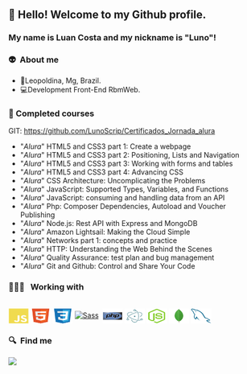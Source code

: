## 👋 Hello! Welcome to my Github profile.
### My name is Luan Costa and my nickname is "Luno"!

### 👽 &nbsp;About me

- 📍Leopoldina, Mg, Brazil.
- 💻Development Front-End RbmWeb.

### 📑 Completed courses

GIT: https://github.com/LunoScrip/Certificados_Jornada_alura

- "*Alura*" HTML5 and CSS3 part 1: Create a webpage
- "*Alura*" HTML5 and CSS3 part 2: Positioning, Lists and Navigation
- "*Alura*" HTML5 and CSS3 part 3: Working with forms and tables
- "*Alura*" HTML5 and CSS3 part 4: Advancing CSS
- "*Alura*" CSS Architecture: Uncomplicating the Problems
- "*Alura*" JavaScript: Supported Types, Variables, and Functions
- "*Alura*" JavaScript: consuming and handling data from an API
- "*Alura*" Php: Composer Dependencies, Autoload and Voucher Publishing
- "*Alura*" Node.js: Rest API with Express and MongoDB
- "*Alura*" Amazon Lightsail: Making the Cloud Simple
- "*Alura*" Networks part 1: concepts and practice
- "*Alura*" HTTP: Understanding the Web Behind the Scenes
- "*Alura*" Quality Assurance: test plan and bug management
- "*Alura*" Git and Github: Control and Share Your Code



### 👩🏽‍💻 &nbsp; Working with


<div style="display: inline_block"><br>
  <img align="center" alt="Luan-Js" height="30" width="40" src="https://raw.githubusercontent.com/devicons/devicon/master/icons/javascript/javascript-plain.svg">
  <img align="center" alt="Luan-HTML" height="30" width="40" src="https://raw.githubusercontent.com/devicons/devicon/master/icons/html5/html5-original.svg">
  <img align="center" alt="Luan-CSS" height="30" width="40" src="https://raw.githubusercontent.com/devicons/devicon/master/icons/css3/css3-original.svg">
  <a href="https://sass-lang.com/" title="Sass"><img height="32" src="https://github.com/tomchen/stack-icons/blob/master/logos/sass.svg" alt="Sass"/></a>&nbsp;
  <img align="center" alt="Luan-CSS" height="30" width="40" src="https://raw.githubusercontent.com/devicons/devicon/master/icons/php/php-original.svg">
  <img align="center" alt="Luan-CSS" height="30" width="40" src="https://raw.githubusercontent.com/devicons/devicon/master/icons/electron/electron-original.svg">
  <img align="center" alt="Luan-CSS" height="30" width="40" src="https://raw.githubusercontent.com/devicons/devicon/master/icons/nodejs/nodejs-original.svg">
  <img align="center" alt="Luan-CSS" height="30" width="40" src="https://raw.githubusercontent.com/devicons/devicon/master/icons/mongodb/mongodb-original.svg">
   <img align="center" alt="Luan-CSS" height="30" width="40" src="https://raw.githubusercontent.com/devicons/devicon/master/icons/mysql/mysql-original.svg">
 
</div>

### 🔍&nbsp; Find me


  <a href="https://www.linkedin.com/in/luan-costa-b93241225/"><img src="https://img.shields.io/badge/linkedin-%230077B5.svg?&style=for-the-badge&logo=linkedin&logoColor=white" /></a>&nbsp;&nbsp;&nbsp;&nbsp;

